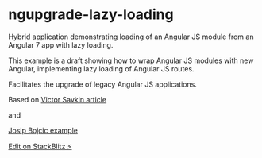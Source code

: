 # ngupgrade-lazy-loading

Hybrid application demonstrating loading of an Angular JS module from an Angular 7 app with lazy loading.

This example is a draft showing how to wrap Angular JS modules with new Angular, implementing lazy loading of Angular JS routes.

Facilitates the upgrade of legacy Angular JS applications. 

Based on [Victor Savkin article](https://blog.nrwl.io/using-ngupgrade-like-a-pro-lazy-loading-angularjs-applications-469819f5c86)

and 

[Josip Bojcic example](https://github.com/jbojcic1/angular-routing-example) 


[Edit on StackBlitz ⚡️](https://stackblitz.com/edit/ngupgrade-lazy-loading)